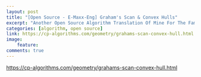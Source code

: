```yaml
---
layout: post
title: "[Open Source - E-Maxx-Eng] Graham's Scan & Convex Hulls"
excerpt: "Another Open Source Algorithm Translation Of Mine For The Famous Algo Blog, E-Maxx! -- Find my name in the Page Authors section on the top-right corner of the page!"
categories: [algorithm, open source]
link: https://cp-algorithms.com/geometry/grahams-scan-convex-hull.html
image:
    feature: 
comments: true
---
```


<a href="https://cp-algorithms.com/geometry/grahams-scan-convex-hull.html" target="_blank">https://cp-algorithms.com/geometry/grahams-scan-convex-hull.html</a>